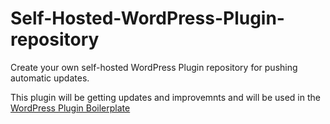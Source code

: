 # Self-Hosted-WordPress-Plugin-repository

Create your own self-hosted WordPress Plugin repository for pushing automatic updates.

This plugin will be getting updates and improvemnts and will be used in the [WordPress Plugin Boilerplate](https://github.com/omarabid/WordPress-Plugin-Boilerplate)
